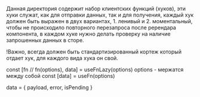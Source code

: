 Данная директория содержит набор клиентских функций (хуков), эти хуки служат, как для отправки данных, так и для получения,
каждый хук должен быть выражен в двух вариантах, 1. ленивый и 2. моментальный, чтобы не происходило повторного перезапроса 
после ререндара компонента, в каждом хуке нужно делать проверку на наличие запрошенных данных в сторе. 

!Важно, всегда должен быть стандартизированный кортеж который отдает хук, для каждого вида хука он свой.

const [fn // fn(options), data] = useFnLazy(options) options - мержатся между собой
const [data] =  useFn(options)

data = { payload, error, isPending }